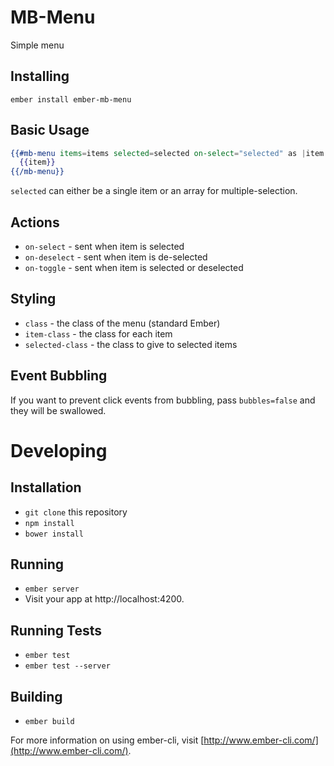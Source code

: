# MB-Menu

Simple menu

## Installing

```
ember install ember-mb-menu
```

## Basic Usage

```handlebars
{{#mb-menu items=items selected=selected on-select="selected" as |item|}}
  {{item}}
{{/mb-menu}}
```

`selected` can either be a single item or an array for multiple-selection.

## Actions

* `on-select` - sent when item is selected
* `on-deselect` - sent when item is de-selected
* `on-toggle` - sent when item is selected or deselected

## Styling

* `class` - the class of the menu (standard Ember)
* `item-class` - the class for each item
* `selected-class` - the class to give to selected items

## Event Bubbling

If you want to prevent click events from bubbling, pass `bubbles=false` and they will be swallowed.

# Developing

## Installation

* `git clone` this repository
* `npm install`
* `bower install`

## Running

* `ember server`
* Visit your app at http://localhost:4200.

## Running Tests

* `ember test`
* `ember test --server`

## Building

* `ember build`

For more information on using ember-cli, visit [http://www.ember-cli.com/](http://www.ember-cli.com/).
